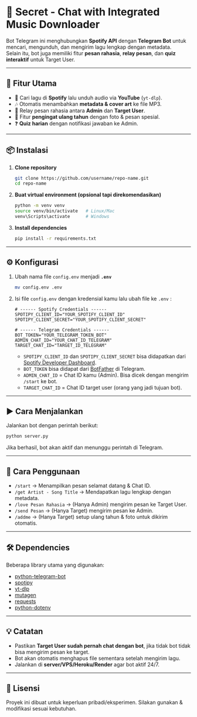 # 🎵 Secret - Chat with Integrated Music Downloader  

Bot Telegram ini menghubungkan **Spotify API** dengan **Telegram Bot** untuk mencari, mengunduh, dan mengirim lagu lengkap dengan metadata.  
Selain itu, bot juga memiliki fitur **pesan rahasia**, **relay pesan**, dan **quiz interaktif** untuk Target User.  

---

## 🚀 Fitur Utama
- 🔎 Cari lagu di **Spotify** lalu unduh audio via **YouTube** (`yt-dlp`).
- 🎶 Otomatis menambahkan **metadata & cover art** ke file MP3.
- 💌 Relay pesan rahasia antara **Admin** dan **Target User**.
- 🎂 Fitur **pengingat ulang tahun** dengan foto & pesan spesial.
- ❓ **Quiz harian** dengan notifikasi jawaban ke Admin.

---

## 📦 Instalasi

1. **Clone repository**
   ```bash
   git clone https://github.com/username/repo-name.git
   cd repo-name
   ```

2. **Buat virtual environment (opsional tapi direkomendasikan)**
   ```bash
   python -m venv venv
   source venv/bin/activate   # Linux/Mac
   venv\Scripts\activate      # Windows
   ```

3. **Install dependencies**
   ```bash
   pip install -r requirements.txt
   ```

---

## ⚙️ Konfigurasi

1. Ubah nama file `config.env` menjadi **`.env`**  
   ```bash
   mv config.env .env
   ```

2. Isi file `config.env` dengan kredensial kamu lalu ubah file ke   `.env` :

   ```env
   # ------ Spotify Credentials ------
   SPOTIPY_CLIENT_ID="YOUR_SPOTIFY_CLIENT_ID"
   SPOTIPY_CLIENT_SECRET="YOUR_SPOTIFY_CLIENT_SECRET"

   # ------ Telegram Credentials ------
   BOT_TOKEN="YOUR_TELEGRAM_TOKEN_BOT"
   ADMIN_CHAT_ID="YOUR_CHAT_ID_TELEGRAM"
   TARGET_CHAT_ID="TARGET_ID_TELEGRAM"
   ```

   - `SPOTIPY_CLIENT_ID` dan `SPOTIPY_CLIENT_SECRET` bisa didapatkan dari [Spotify Developer Dashboard](https://developer.spotify.com/dashboard/).  
   - `BOT_TOKEN` bisa didapat dari [BotFather](https://t.me/botfather) di Telegram.  
   - `ADMIN_CHAT_ID` = Chat ID kamu (Admin). Bisa dicek dengan mengirim `/start` ke bot.  
   - `TARGET_CHAT_ID` = Chat ID target user (orang yang jadi tujuan bot).  

---

## ▶️ Cara Menjalankan

Jalankan bot dengan perintah berikut:

```bash
python server.py
```

Jika berhasil, bot akan aktif dan menunggu perintah di Telegram.  

---

## 📖 Cara Penggunaan

- `/start` → Menampilkan pesan selamat datang & Chat ID.  
- `/get Artist - Song Title` → Mendapatkan lagu lengkap dengan metadata.  
- `/love Pesan Rahasia` → (Hanya Admin) mengirim pesan ke Target User.  
- `/send Pesan` → (Hanya Target) mengirim pesan ke Admin.  
- `/addme` → (Hanya Target) setup ulang tahun & foto untuk dikirim otomatis.  

---

## 🛠️ Dependencies
Beberapa library utama yang digunakan:
- [python-telegram-bot](https://python-telegram-bot.org/)  
- [spotipy](https://spotipy.readthedocs.io/)  
- [yt-dlp](https://github.com/yt-dlp/yt-dlp)  
- [mutagen](https://mutagen.readthedocs.io/)  
- [requests](https://docs.python-requests.org/)  
- [python-dotenv](https://saurabh-kumar.com/python-dotenv/)  

---

## 💡 Catatan
- Pastikan **Target User sudah pernah chat dengan bot**, jika tidak bot tidak bisa mengirim pesan ke target.  
- Bot akan otomatis menghapus file sementara setelah mengirim lagu.  
- Jalankan di **server/VPS/Heroku/Render** agar bot aktif 24/7.  

---

## 📜 Lisensi
Proyek ini dibuat untuk keperluan pribadi/eksperimen. Silakan gunakan & modifikasi sesuai kebutuhan.  
